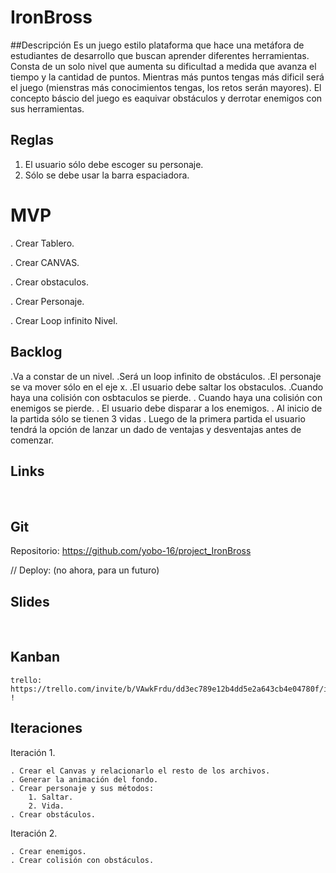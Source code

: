 # IronBross


##Descripción
Es un juego estilo plataforma que hace una metáfora de estudiantes de desarrollo que buscan aprender diferentes herramientas.
Consta de un solo nivel que aumenta su dificultad a medida que avanza el tiempo y la cantidad de puntos. Mientras más puntos tengas más dificil será el juego (mienstras más conocimientos tengas, los retos serán mayores).
El concepto báscio del juego es eaquivar obstáculos y derrotar enemigos con sus herramientas.

## Reglas

1. El usuario sólo debe escoger su personaje.
2. Sólo se debe usar la barra espaciadora.


# MVP

. Crear Tablero.

. Crear CANVAS.

. Crear obstaculos.

. Crear Personaje.

. Crear Loop infinito Nivel. 




## Backlog

.Va a constar de un nivel.
.Será un loop infinito de obstáculos.
.El personaje se va mover sólo en el eje x.
.El usuario debe saltar los obstaculos.
.Cuando haya una colisión con osbtaculos se pierde.
. Cuando haya una colisión con enemigos se pierde.
. El usuario debe disparar a los enemigos.
. Al inicio de la partida sólo se tienen 3 vidas
. Luego de la primera partida el usuario tendrá la opción de lanzar un dado de ventajas y desventajas antes de comenzar.


## Links
​
## Git
Repositorio: https://github.com/yobo-16/project_IronBross
​

// Deploy: (no ahora, para un futuro)
​
## Slides

​
## Kanban

    trello: https://trello.com/invite/b/VAwkFrdu/dd3ec789e12b4dd5e2a643cb4e04780f/ironbross !

## Iteraciones

Iteración 1.

    . Crear el Canvas y relacionarlo el resto de los archivos.
    . Generar la animación del fondo.
    . Crear personaje y sus métodos:
        1. Saltar.
        2. Vida.        
    . Crear obstáculos.

Iteración 2.

    . Crear enemigos.
    . Crear colisión con obstáculos.



